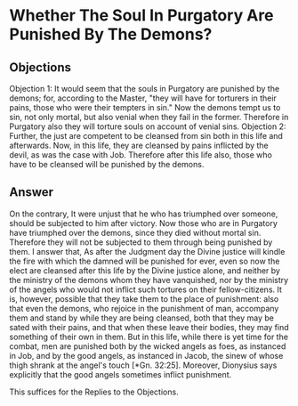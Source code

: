 # Whether The Soul In Purgatory Are Punished By The Demons?
## Objections
Objection 1: It would seem that the souls in Purgatory are punished by the demons; for, according to the Master, "they will have for torturers in their pains, those who were their tempters in sin." Now the demons tempt us to sin, not only mortal, but also venial when they fail in the former. Therefore in Purgatory also they will torture souls on account of venial sins.
Objection 2: Further, the just are competent to be cleansed from sin both in this life and afterwards. Now, in this life, they are cleansed by pains inflicted by the devil, as was the case with Job. Therefore after this life also, those who have to be cleansed will be punished by the demons.
## Answer
On the contrary, It were unjust that he who has triumphed over someone, should be subjected to him after victory. Now those who are in Purgatory have triumphed over the demons, since they died without mortal sin. Therefore they will not be subjected to them through being punished by them.
I answer that, As after the Judgment day the Divine justice will kindle the fire with which the damned will be punished for ever, even so now the elect are cleansed after this life by the Divine justice alone, and neither by the ministry of the demons whom they have vanquished, nor by the ministry of the angels who would not inflict such tortures on their fellow-citizens. It is, however, possible that they take them to the place of punishment: also that even the demons, who rejoice in the punishment of man, accompany them and stand by while they are being cleansed, both that they may be sated with their pains, and that when these leave their bodies, they may find something of their own in them. But in this life, while there is yet time for the combat, men are punished both by the wicked angels as foes, as instanced in Job, and by the good angels, as instanced in Jacob, the sinew of whose thigh shrank at the angel's touch [*Gn. 32:25]. Moreover, Dionysius says explicitly that the good angels sometimes inflict punishment.

This suffices for the Replies to the Objections.